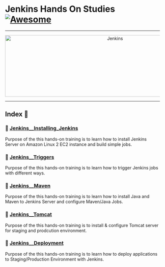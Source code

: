 Jenkins Hands On Studies  [![Awesome](https://cdn.rawgit.com/sindresorhus/awesome/d7305f38d29fed78fa85652e3a63e154dd8e8829/media/badge.svg)](https://github.com/sindresorhus/awesome)
===============
<hr>

<p align="center">
    <img alt="Jenkins" src="https://cdn.worldvectorlogo.com/logos/jenkins.svg" height="200" width="700">
</p>
<hr>

## Index 📜

### 🔖 [Jenkins__Installing_Jenkins](https://github.com/medipnegiz/Jenkins_hands_on/tree/main/Jenkins__Installing_Jenkins)
Purpose of the this hands-on training is to learn how to install Jenkins Server on Amazon Linux 2 EC2 instance and build simple jobs.

### 🔖 [Jenkins__Triggers](https://github.com/medipnegiz/Jenkins_hands_on/tree/main/Jenkins__Triggers)
Purpose of the this hands-on training is to learn how to trigger Jenkins jobs with different ways.

### 🔖 [Jenkins__Maven](https://github.com/medipnegiz/Jenkins_hands_on/tree/main/Jenkins__Maven)
Purpose of the this hands-on training is to learn how to install Java and Maven to Jenkins Server and configure Maven/Java Jobs.

### 🔖 [Jenkins__Tomcat](https://github.com/medipnegiz/Jenkins_hands_on/tree/main/Jenkins__Tomcat)
Purpose of the this hands-on training is to install & configure Tomcat server for staging and prodcution environment.

### 🔖 [Jenkins__Deployment](https://github.com/medipnegiz/Jenkins_hands_on/tree/main/Jenkins__Deployment)
Purpose of the this hands-on training is to learn how to deploy applications to Staging/Production Environment with Jenkins.
